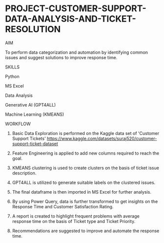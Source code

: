 # PROJECT-CUSTOMER-SUPPORT-DATA-ANALYSIS-AND-TICKET-RESOLUTION

AIM

To perform data categorization and automation by identifying common issues and suggest solutions to improve response time.

SKILLS

Python

MS Excel

Data Analysis

Generative AI (GPT4ALL)

Machine Learning (KMEANS)

WORKFLOW

1) Basic Data Exploration is performed on the Kaggle data set of 'Customer Support Tickets'
   https://www.kaggle.com/datasets/suraj520/customer-support-ticket-dataset
   
2) Feature Engineering is applied to add new columns required to reach the goal.

3) KMEANS clustering is used to create clusters on the basis of ticket issue description.

4) GPT4ALL is utilized to generate suitable labels on the clustered issues.

5) The final dataframe is then imported in MS Excel for further analysis.

6) By using Power Query, data is further transformed to get insights on the Response Time and Customer Satisfaction Rating.

7) A report is created to highlight frequent problems with average response time on the basis of Ticket type and Ticket Priority.

8) Recommendations are suggested to improve and automate the response time.



